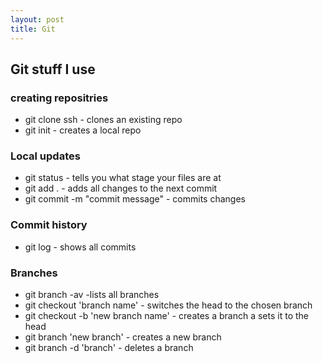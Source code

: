 ```yaml
---
layout: post
title: Git
---
```


## Git stuff I use

### creating repositries
* git clone ssh - clones an existing repo
* git init - creates a local repo

### Local updates
* git status - tells you what stage your files are at
* git add . - adds all changes to the next commit
* git commit -m "commit message" - commits changes

### Commit history
* git log - shows all commits

### Branches
* git branch -av -lists all branches
* git checkout 'branch name' - switches the head to the chosen branch
* git checkout -b 'new branch name' - creates a branch a sets it to the head
* git branch 'new branch' - creates a new branch
* git branch -d 'branch' - deletes a branch
